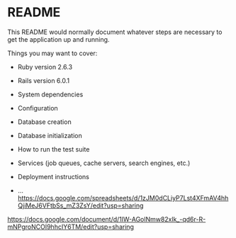 # README

This README would normally document whatever steps are necessary to get the
application up and running.

Things you may want to cover:

* Ruby version 2.6.3
* Rails version 6.0.1



* System dependencies

* Configuration

* Database creation

* Database initialization

* How to run the test suite

* Services (job queues, cache servers, search engines, etc.)

* Deployment instructions

* ...
https://docs.google.com/spreadsheets/d/1zJM0dCLiyP7Lst4XFmAV4hhQjiMeJ6VFtbSs_mZ3ZsY/edit?usp=sharing

https://docs.google.com/document/d/1lW-AGolNmw82xlk_-qd6r-R-mNPgroNCOI9hhcIY6TM/edit?usp=sharing
